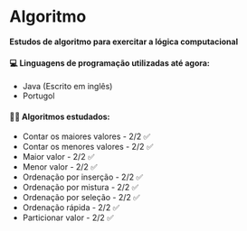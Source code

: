 # Algoritmo

**Estudos de algoritmo para exercitar a lógica computacional**



#### :computer: Linguagens de programação utilizadas até agora:

- Java (Escrito em inglês)
- Portugol 

#### :man_technologist: **Algoritmos estudados:**

- Contar os maiores valores - 2/2 :white_check_mark:
- Contar os menores valores - 2/2 :white_check_mark:
- Maior valor - 2/2 :white_check_mark:
- Menor valor  - 2/2 :white_check_mark:
- Ordenação por inserção - 2/2 :white_check_mark:
- Ordenação por mistura - 2/2 :white_check_mark:
- Ordenação por seleção - 2/2 :white_check_mark:
- Ordenação rápida - 2/2 :white_check_mark:
- Particionar valor - 2/2 :white_check_mark:

